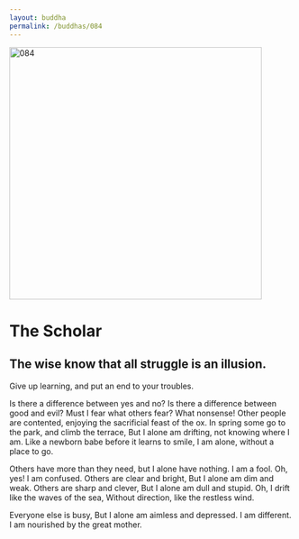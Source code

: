 ```yaml
---
layout: buddha
permalink: /buddhas/084
---
```


<div class="uk-text-center">
<img src="{{"/assets/img/buddhas/buddha-084.jpg" | relative_url}}" alt="084"  width="448" height="448"></div>

# The Scholar

## The wise know that all struggle is an illusion.



Give up learning, and put an end to your troubles.

Is there a difference between yes and no?
Is there a difference between good and evil?
Must I fear what others fear? What nonsense!
Other people are contented, enjoying the sacrificial feast of the ox.
In spring some go to the park, and climb the terrace,
But I alone am drifting, not knowing where I am.
Like a newborn babe before it learns to smile,
I am alone, without a place to go.

Others have more than they need, but I alone have nothing.
I am a fool. Oh, yes! I am confused.
Others are clear and bright,
But I alone am dim and weak.
Others are sharp and clever,
But I alone am dull and stupid.
Oh, I drift like the waves of the sea,
Without direction, like the restless wind.

Everyone else is busy,
But I alone am aimless and depressed.
I am different.
I am nourished by the great mother.
